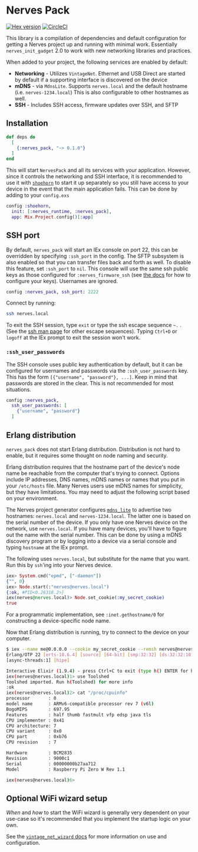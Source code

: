 # Nerves Pack

[![Hex version](https://img.shields.io/hexpm/v/nerves_pack.svg "Hex version")](https://hex.pm/packages/nerves_pack)
[![CircleCI](https://circleci.com/gh/nerves-project/nerves_pack.svg?style=svg)](https://circleci.com/gh/nerves-project/nerves_pack)

This library is a compilation of dependencies and default configuration for
getting a Nerves project up and running with minimal work. Essentially
`nerves_init_gadget` 2.0 to work with new networking libraries and practices.

When added to your project, the following services are enabled by default:

* **Networking** - Utilizes `VintageNet`. Ethernet and USB Direct are started by
  default if a supporting interface is discovered on the device
* **mDNS** - via `MdnsLite`. Supports `nerves.local` and the default hostname (i.e.
  `nerves-1234.local`) This is also configurable to other hostnames as well.
* **SSH** - Includes SSH access, firmware updates over SSH, and SFTP

## Installation

```elixir
def deps do
  [
    {:nerves_pack, "~> 0.1.0"}
  ]
end
```

This will start `NervesPack` and all its services with your application.
However, since it controls the networking and SSH interface, it is recommended
to use it with [`shoehorn`](https://github.com/nerves-project/shoehorn) to start
it up separately so you still have access to your device in the event that the
main application fails. This can be done by adding to your `config.exs`

```elixir
config :shoehorn,
  init: [:nerves_runtime, :nerves_pack],
  app: Mix.Project.config()[:app]
```

## SSH port

By default, `nerves_pack` will start an IEx console on port 22, this can be
overridden by specifying `:ssh_port` in the config. The SFTP subsystem is also
enabled so that you can transfer files back and forth as well. To disable this
feature, set `:ssh_port` to `nil`.  This console will use the same ssh public
keys as those configured for `:nerves_firmware_ssh` (see [the
docs](https://hexdocs.pm/nerves_firmware_ssh/readme.html#installation) for how
to configure your keys). Usernames are ignored.

```elixir
config :nerves_pack, ssh_port: 2222
```

Connect by running:

```bash
ssh nerves.local
```

To exit the SSH session, type `exit` or type the ssh escape sequence `~.` . (See
the [ssh man page](https://linux.die.net/man/1/ssh) for other escape sequences).
Typing `Ctrl+D` or `logoff` at the IEx prompt to exit the session won't work.

### `:ssh_user_passwords`

The SSH console uses public key authentication by default, but it can be
configured for usernames and passwords via the `:ssh_user_passwords` key. This
has the form `[{"username", "password"}, ...]`. Keep in mind that passwords are
stored in the clear. This is not recommended for most situations.

```elixir
config :nerves_pack,
  ssh_user_passwords: [
    {"username", "password"}
  ]
```

## Erlang distribution

`nerves_pack` does not start Erlang distribution. Distribution is not hard to
enable, but it requires some thought on node naming and security.

Erlang distribution requires that the hostname part of the device's node name be
reachable from the computer that's trying to connect. Options include IP
addresses, DNS names, mDNS names or names that you put in your `/etc/hosts`
file. Many Nerves users use mDNS names for simplicity, but they have
limitations. You may need to adjust the following script based on your
environment.

The Nerves project generator configures
[`mdns_lite`](https://github.com/pcmarks/mdns_lite) to advertise two hostnames:
`nerves.local` and `nerves-1234.local`. The latter one is based on the serial
number of the device. If you only have one Nerves device on the network, use
`nerves.local`. If you have many devices, you'll have to figure out the name
with the serial number. This can be done by using a mDNS discovery program or by
logging into a device via a serial console and typing `hostname` at the IEx
prompt.

The following uses `nerves.local`, but substitute for the name that you want.
Run this by `ssh`'ing into your Nerves device.

```elixir
iex> System.cmd("epmd", ["-daemon"])
{"", 0}
iex> Node.start(:"nerves@nerves.local")
{:ok, #PID<0.26318.2>}
iex(nerves@nerves.local)> Node.set_cookie(:my_secret_cookie)
true
```

For a programmatic implementation, see `:inet.gethostname/0` for constructing
a device-specific node name.

Now that Erlang distribution is running, try to connect to the device on your
computer.

```bash
$ iex --name me@0.0.0.0 --cookie my_secret_cookie --remsh nerves@nerves.local
Erlang/OTP 22 [erts-10.6.4] [source] [64-bit] [smp:32:32] [ds:32:32:10]
[async-threads:1] [hipe]

Interactive Elixir (1.9.4) - press Ctrl+C to exit (type h() ENTER for help)
iex(nerves@nerves.local)1> use Toolshed
Toolshed imported. Run h(Toolshed) for more info
:ok
iex(nerves@nerves.local)2> cat "/proc/cpuinfo"
processor       : 0
model name      : ARMv6-compatible processor rev 7 (v6l)
BogoMIPS        : 697.95
Features        : half thumb fastmult vfp edsp java tls
CPU implementer : 0x41
CPU architecture: 7
CPU variant     : 0x0
CPU part        : 0xb76
CPU revision    : 7

Hardware        : BCM2835
Revision        : 9000c1
Serial          : 00000000b27aa712
Model           : Raspberry Pi Zero W Rev 1.1

iex(nerves@nerves.local)6>
```

## Optional WiFi wizard setup

_When_ and _how_ to start the WiFi wizard is generally very dependent on your
use-case so it's recommended that you implement the startup logic on your own.

See the [`vintage_net_wizard` docs](https://hexdocs.pm/vintage_net_wizard) for
more information on use and configuration.
